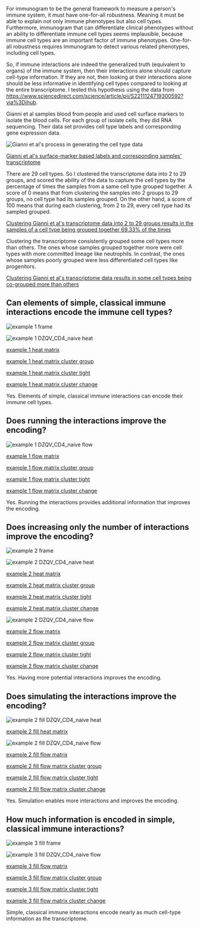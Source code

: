 For immunogram to be the general framework to measure a person's immune system, it must have one-for-all robustness. Meaning it must be able to explain not only immune phenotypes but also cell types. Furthermore, immunogram that can differentiate clinical phenotypes without an ability to differentiate immune cell types seems implausible, because immune cell types are an important factor of immune phenotypes. One-for-all robustness requires immunogram to detect various related phenotypes, including cell types.

So, if immune interactions are indeed the generalized truth (equivalent to organs) of the immune system, then their interactions alone should capture cell-type information. If they are not, then looking at their interactions alone should be less informative in identifying cell types compared to looking at the entire transcriptome. I tested this hypothesis using the data from https://www.sciencedirect.com/science/article/pii/S2211124719300592?via%3Dihub.

Gianni et al samples blood from people and used cell surface markers to isolate the blood cells. For each group of isolate cells, they did RNA sequencing. Their data set provides cell type labels and corresponding gene expression data.

![Gianni et al's process in generating the cell type data](https://github.com/KwatMDPhD/ImmunePopulation.pro/raw/main/input/rna_seq_signatures_normalized_by_mrna_abundance_allow_absolute_deconvolution_of_human_immune_cell_types/5.1-s2.0-S2211124719300592-gr1_lrg.jpg)

[Gianni et al's surface-marker based labels and corresponding samples' transcriptome](https://github.com/KwatMDPhD/ImmunePopulation.pro/raw/main/output/GSE107011/gene_x_celltype_x_tpm+1log.html)

There are 29 cell types. So I clustered the transcriptome data into 2 to 29 groups, and scored the ability of the data to capture the cell types by the percentage of times the samples from a same cell type grouped together. A score of 0 means that from clustering the samples into 2 groups to 29 groups, no cell type had its samples grouped. On the other hand, a score of 100 means that during each clustering, from 2 to 29, every cell type had its sampled grouped.

[Clustering Gianni et al's transcriptome data into 2 to 29 groups results in the samples of a cell type being grouped together 69.33% of the times](https://github.com/KwatMDPhD/MolecularMedicine.pro/raw/main/output/cell_20220919/Gene.cluster.group.html)

Clustering the transcriptome consistently grouped some cell types more than others. The ones whose samples grouped together more were cell types with more committed lineage like neutrophils. In contrast, the ones whose samples poorly grouped were less differentiated cell types like progenitors.

[Clustering Gianni et al's transcriptome data results in some cell types being co-grouped more than others](https://github.com/KwatMDPhD/MolecularMedicine.pro/raw/main/output/cell_20220919/Gene.cluster.tight.html)

## Can elements of simple, classical immune interactions encode the immune cell types?

![example 1 frame](https://github.com/KwatMDPhD/MolecularMedicine.pro/raw/main/output/cell_20220919/example.1.no_fill/frame.png)

![example 1 DZQV_CD4_naive heat](https://github.com/KwatMDPhD/MolecularMedicine.pro/raw/main/output/cell_20220919/example.1.no_fill/DZQV_CD4_naive/1.png)

[example 1 heat matrix](https://github.com/KwatMDPhD/MolecularMedicine.pro/raw/main/output/cell_20220919/example.1.no_fill/Heated.html)

[example 1 heat matrix cluster group](https://github.com/KwatMDPhD/MolecularMedicine.pro/raw/main/output/cell_20220919/example.1.no_fill/Heated.cluster.group.html)

[example 1 heat matrix cluster tight](https://github.com/KwatMDPhD/MolecularMedicine.pro/raw/main/output/cell_20220919/example.1.no_fill/Heated.cluster.tight.html)

[example 1 heat matrix cluster change](https://github.com/KwatMDPhD/MolecularMedicine.pro/raw/main/output/cell_20220919/example.1.no_fill/Heated.cluster.change.html)

Yes. Elements of simple, classical immune interactions can encode their immune cell types.

## Does running the interactions improve the encoding?

![example 1 DZQV_CD4_naive flow](https://github.com/KwatMDPhD/MolecularMedicine.pro/raw/main/output/cell_20220919/example.1.no_fill/DZQV_CD4_naive/animate.gif)

[example 1 flow matrix](https://github.com/KwatMDPhD/MolecularMedicine.pro/raw/main/output/cell_20220919/example.1.no_fill/Flowed.html)

[example 1 flow matrix cluster group](https://github.com/KwatMDPhD/MolecularMedicine.pro/raw/main/output/cell_20220919/example.1.no_fill/Flowed.cluster.group.html)

[example 1 flow matrix cluster tight](https://github.com/KwatMDPhD/MolecularMedicine.pro/raw/main/output/cell_20220919/example.1.no_fill/Flowed.cluster.tight.html)

[example 1 flow matrix cluster change](https://github.com/KwatMDPhD/MolecularMedicine.pro/raw/main/output/cell_20220919/example.1.no_fill/Flowed.cluster.change.html)

Yes. Running the interactions provides additional information that improves the encoding.

## Does increasing only the number of interactions improve the encoding?

![example 2 frame](https://github.com/KwatMDPhD/MolecularMedicine.pro/raw/main/output/cell_20220919/example.2.no_fill/frame.png)

![example 2 DZQV_CD4_naive heat](https://github.com/KwatMDPhD/MolecularMedicine.pro/raw/main/output/cell_20220919/example.2.no_fill/DZQV_CD4_naive/1.png)

[example 2 heat matrix](https://github.com/KwatMDPhD/MolecularMedicine.pro/raw/main/output/cell_20220919/example.2.no_fill/Heated.html)

[example 2 heat matrix cluster group](https://github.com/KwatMDPhD/MolecularMedicine.pro/raw/main/output/cell_20220919/example.2.no_fill/Heated.cluster.group.html)

[example 2 heat matrix cluster tight](https://github.com/KwatMDPhD/MolecularMedicine.pro/raw/main/output/cell_20220919/example.2.no_fill/Heated.cluster.tight.html)

[example 2 heat matrix cluster change](https://github.com/KwatMDPhD/MolecularMedicine.pro/raw/main/output/cell_20220919/example.2.no_fill/Heated.cluster.change.html)

![example 2 DZQV_CD4_naive flow](https://github.com/KwatMDPhD/MolecularMedicine.pro/raw/main/output/cell_20220919/example.2.no_fill/DZQV_CD4_naive/animate.gif)

[example 2 flow matrix](https://github.com/KwatMDPhD/MolecularMedicine.pro/raw/main/output/cell_20220919/example.2.no_fill/Flowed.html)

[example 2 flow matrix cluster group](https://github.com/KwatMDPhD/MolecularMedicine.pro/raw/main/output/cell_20220919/example.2.no_fill/Flowed.cluster.group.html)

[example 2 flow matrix cluster tight](https://github.com/KwatMDPhD/MolecularMedicine.pro/raw/main/output/cell_20220919/example.2.no_fill/Flowed.cluster.tight.html)

[example 2 flow matrix cluster change](https://github.com/KwatMDPhD/MolecularMedicine.pro/raw/main/output/cell_20220919/example.2.no_fill/Flowed.cluster.change.html)

Yes. Having more potential interactions improves the encoding.

## Does simulating the interactions improve the encoding?

![example 2 fill DZQV_CD4_naive heat](https://github.com/KwatMDPhD/MolecularMedicine.pro/raw/main/output/cell_20220919/example.2.fill_antigen_and_cells/DZQV_CD4_naive/1.png)

[example 2 fill heat matrix](https://github.com/KwatMDPhD/MolecularMedicine.pro/raw/main/output/cell_20220919/example.2.fill_antigen_and_cells/Heated.html)

![example 2 fill DZQV_CD4_naive flow](https://github.com/KwatMDPhD/MolecularMedicine.pro/raw/main/output/cell_20220919/example.2.fill_antigen_and_cells/DZQV_CD4_naive/animate.gif)

[example 2 fill flow matrix](https://github.com/KwatMDPhD/MolecularMedicine.pro/raw/main/output/cell_20220919/example.2.fill_antigen_and_cells/Flowed.html)

[example 2 fill flow matrix cluster group](https://github.com/KwatMDPhD/MolecularMedicine.pro/raw/main/output/cell_20220919/example.2.fill_antigen_and_cells/Flowed.cluster.group.html)

[example 2 fill flow matrix cluster tight](https://github.com/KwatMDPhD/MolecularMedicine.pro/raw/main/output/cell_20220919/example.2.fill_antigen_and_cells/Flowed.cluster.tight.html)

[example 2 fill flow matrix cluster change](https://github.com/KwatMDPhD/MolecularMedicine.pro/raw/main/output/cell_20220919/example.2.fill_antigen_and_cells/Flowed.cluster.change.html)

Yes. Simulation enables more interactions and improves the encoding.

## How much information is encoded in simple, classical immune interactions?

![example 3 fill frame](https://github.com/KwatMDPhD/MolecularMedicine.pro/raw/main/output/cell_20220919/example.3.fill_antigen_and_cells/frame.png)

![example 3 fill DZQV_CD4_naive flow](https://github.com/KwatMDPhD/MolecularMedicine.pro/raw/main/output/cell_20220919/example.3.fill_antigen_and_cells/DZQV_CD4_naive/animate.gif)

[example 3 fill flow matrix](https://github.com/KwatMDPhD/MolecularMedicine.pro/raw/main/output/cell_20220919/example.3.fill_antigen_and_cells/Flowed.html)

[example 3 fill flow matrix cluster group](https://github.com/KwatMDPhD/MolecularMedicine.pro/raw/main/output/cell_20220919/example.3.fill_antigen_and_cells/Flowed.cluster.group.html)

[example 3 fill flow matrix cluster tight](https://github.com/KwatMDPhD/MolecularMedicine.pro/raw/main/output/cell_20220919/example.3.fill_antigen_and_cells/Flowed.cluster.tight.html)

[example 3 fill flow matrix cluster change](https://github.com/KwatMDPhD/MolecularMedicine.pro/raw/main/output/cell_20220919/example.3.fill_antigen_and_cells/Flowed.cluster.change.html)

Simple, classical immune interactions encode nearly as much cell-type information as the transcriptome.
